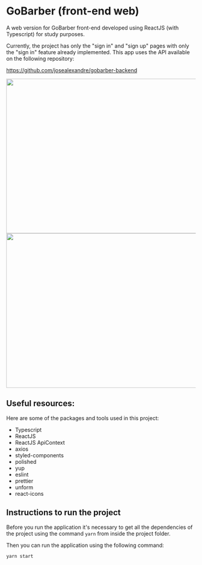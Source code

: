 # GoBarber (front-end web)
A web version for GoBarber front-end developed using ReactJS (with Typescript) for study purposes.

Currently, the project has only the "sign in" and "sign up" pages with only the "sign in" feature already implemented. This app uses the API available on the following repository:

https://github.com/josealexandre/gobarber-backend

<img src="https://user-images.githubusercontent.com/4960681/149269261-164232a2-e81e-49da-8c3d-18a84405ea6a.png" width="850" height="411" />

<img src="https://user-images.githubusercontent.com/4960681/149268527-9bf63370-9e37-4b85-8d0d-aa8300aeaa01.png" width="850" height="411" />

## Useful resources:

Here are some of the packages and tools used in this project:
- Typescript
- ReactJS
- ReactJS ApiContext
- axios
- styled-components
- polished
- yup
- eslint
- prettier
- unform
- react-icons

## Instructions to run the project

Before you run the application it's necessary to get all the dependencies of the project using the command `yarn` from inside the project folder.

Then you can run the application using the following command:

`yarn start`
